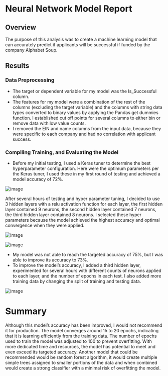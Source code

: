 # Neural Network Model Report

## Overview
The purpose of this analysis was to create a machine learning model that can accurately predict if applicants will be successful if funded by the company Alphabet Soup.

## Results

### Data Preprocessing 
*	The target or dependent variable for my model was the Is_Successful column.
*	The features for my model were a combination of the rest of the columns (excluding the target variable) and the columns with string data types converted to binary values by applying the Pandas get dummies function. I established cut off points for several columns to either bin or remove data with low value counts.
*	I removed the EIN and name columns from the input data, because they were specific to each company and had no correlation with applicant success.

### Compiling Training, and Evaluating the Model
*	Before my initial testing, I used a Keras tuner to determine the best hyperparameter configuration. Here were the optimum parameters per the Keras tuner, I used these in my first round of testing and achieved a model accuracy of 72%.

![image](https://github.com/TZDSGeek/Deep-Learning-Challenge/assets/137857956/781c5e48-a163-4787-a415-516797377d87)

After several hours of testing and hyper parameter tuning, I decided to use 3 hidden layers with a relu activation function for each layer, the first hidden layer contained 9 neurons, the second hidden layer contained 7 neurons, the third hidden layer contained 8 neurons. I selected these hyper parameters because the model achieved the highest accuracy and optimal convergence when they were applied. 

![image](https://github.com/TZDSGeek/Deep-Learning-Challenge/assets/137857956/d368d2ce-da54-4273-b73a-e614960b9c90)

![image](https://github.com/TZDSGeek/Deep-Learning-Challenge/assets/137857956/92579ae7-419a-451e-a1f0-ad63434b05b0)

*	My model was not able to reach the targeted accuracy of 75%, but I was able to improve its accuracy to 73%.
*	To improve the model’s accuracy, I added a third hidden layer, experimented for several hours with different counts of neurons applied to each layer, and the number of epochs in each test. I also added more training data by changing the split of training and testing data.

![image](https://github.com/TZDSGeek/Deep-Learning-Challenge/assets/137857956/1051a0e5-8e70-4c5e-832d-2b4cc908c75d)

# Summary
Although this model’s accuracy has been improved, I would not recommend it for production. The model converges around 15 to 20 epochs, indicating that it is learning efficiently from the training data. The number of epochs used to train the model was adjusted to 100 to prevent overfitting. With more dedicated time and resources, the model has potential to meet and even exceed its targeted accuracy. Another model that could be recommended would be random forest algorithm, it would create multiple simple trees assigned to smaller portions of the data and when combined would create a strong classifier with a minimal risk of overfitting the model.
